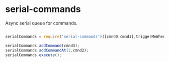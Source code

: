 serial-commands
=================
Async serial queue for commands. 

```javascript

serialCommands = require('serial-commands')([cmnd0,cmnd1],triggerMeWhenDone);

serialCommands.addCommand(cmnd3);
serialCommands.addCommandAt(2,cmnd2);
serialCommands.execute();

```
